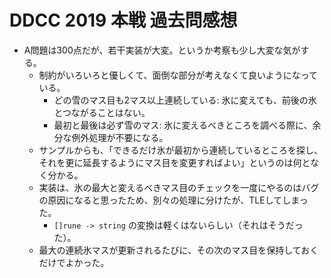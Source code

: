 # DDCC 2019 本戦 過去問感想

- A問題は300点だが、若干実装が大変。というか考察も少し大変な気がする。
  - 制約がいろいろと優しくて、面倒な部分が考えなくて良いようになっている。
    - どの雪のマス目も2マス以上連続している: 氷に変えても、前後の氷とつながることはない。
    - 最初と最後は必ず雪のマス: 氷に変えるべきところを調べる際に、余分な例外処理が不要になる。
  - サンプルからも、「できるだけ氷が最初から連続しているところを探し、それを更に延長するようにマス目を変更すればよい」というのは何となく分かる。
  - 実装は、氷の最大と変えるべきマス目のチェックを一度にやるのはバグの原因になると思ったため、別々の処理に分けたが、TLEしてしまった。
    - `[]rune -> string` の変換は軽くはないらしい（それはそうだった）。
  - 最大の連続氷マスが更新されるたびに、その次のマス目を保持しておくだけでよかった。

